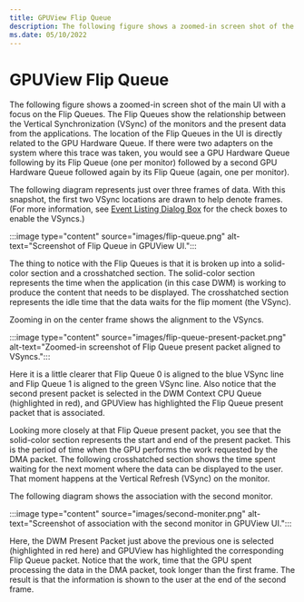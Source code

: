 ```yaml
---
title: GPUView Flip Queue
description: The following figure shows a zoomed-in screen shot of the main UI with a focus on the Flip Queues. 
ms.date: 05/10/2022
---
```


# GPUView Flip Queue

The following figure shows a zoomed-in screen shot of the main UI with a focus on the Flip Queues. The Flip Queues show the relationship between the Vertical Synchronization (VSync) of the monitors and the present data from the applications. The location of the Flip Queues in the UI is directly related to the GPU Hardware Queue. If there were two adapters on the system where this trace was taken, you would see a GPU Hardware Queue following by its Flip Queue (one per monitor) followed by a second GPU Hardware Queue followed again by its Flip Queue (again, one per monitor).

The following diagram represents just over three frames of data. With this snapshot, the first two VSync locations are drawn to help denote frames. (For more information, see [Event Listing Dialog Box](event-listing-dialog-box.md) for the check boxes to enable the VSyncs.)

:::image type="content" source="images/flip-queue.png" alt-text="Screenshot of Flip Queue in GPUView UI.":::

The thing to notice with the Flip Queues is that it is broken up into a solid-color section and a crosshatched section. The solid-color section represents the time when the application (in this case DWM) is working to produce the content that needs to be displayed. The crosshatched section represents the idle time that the data waits for the flip moment (the VSync).

Zooming in on the center frame shows the alignment to the VSyncs.

:::image type="content" source="images/flip-queue-present-packet.png" alt-text="Zoomed-in screenshot of Flip Queue present packet aligned to VSyncs.":::

Here it is a little clearer that Flip Queue 0 is aligned to the blue VSync line and Flip Queue 1 is aligned to the green VSync line. Also notice that the second present packet is selected in the DWM Context CPU Queue (highlighted in red), and GPUView has highlighted the Flip Queue present packet that is associated.

Looking more closely at that Flip Queue present packet, you see that the solid-color section represents the start and end of the present packet. This is the period of time when the GPU performs the work requested by the DMA packet. The following crosshatched section shows the time spent waiting for the next moment where the data can be displayed to the user. That moment happens at the Vertical Refresh (VSync) on the monitor.

The following diagram shows the association with the second monitor.

:::image type="content" source="images/second-moniter.png" alt-text="Screenshot of association with the second monitor in GPUView UI.":::

Here, the DWM Present Packet just above the previous one is selected (highlighted in red here) and GPUView has highlighted the corresponding Flip Queue packet. Notice that the work, time that the GPU spent processing the data in the DMA packet, took longer than the first frame. The result is that the information is shown to the user at the end of the second frame.
